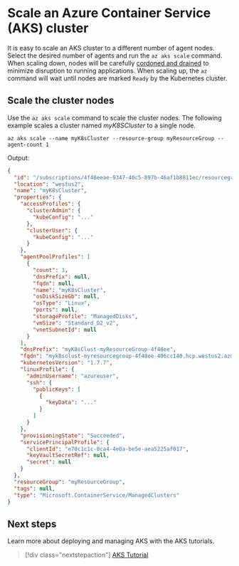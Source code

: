 # Scale an Azure Container Service (AKS) cluster

It is easy to scale an AKS cluster to a different number of agent nodes.  Select the desired number of agents and run the `az aks scale` command.  When scaling down, nodes will be carefully [cordoned and drained](https://kubernetes.io/docs/tasks/administer-cluster/safely-drain-node/) to minimize disruption to running applications.  When scaling up, the `az` command will wait until nodes are marked `Ready` by the Kubernetes cluster.

## Scale the cluster nodes

Use the `az aks scale` command to scale the cluster nodes. The following example scales a cluster named *myK8SCluster* to a single node.

```azurecli-interactive
az aks scale --name myK8sCluster --resource-group myResourceGroup --agent-count 1
```

Output:

```json
{
  "id": "/subscriptions/4f48eeae-9347-40c5-897b-46af1b8811ec/resourcegroups/myResourceGroup/providers/Microsoft.ContainerService/managedClusters/myK8sCluster",
  "location": "westus2",
  "name": "myK8sCluster",
  "properties": {
    "accessProfiles": {
      "clusterAdmin": {
        "kubeConfig": "..."
      },
      "clusterUser": {
        "kubeConfig": "..."
      }
    },
    "agentPoolProfiles": [
      {
        "count": 1,
        "dnsPrefix": null,
        "fqdn": null,
        "name": "myK8sCluster",
        "osDiskSizeGb": null,
        "osType": "Linux",
        "ports": null,
        "storageProfile": "ManagedDisks",
        "vmSize": "Standard_D2_v2",
        "vnetSubnetId": null
      }
    ],
    "dnsPrefix": "myK8sClust-myResourceGroup-4f48ee",
    "fqdn": "myk8sclust-myresourcegroup-4f48ee-406cc140.hcp.westus2.azmk8s.io",
    "kubernetesVersion": "1.7.7",
    "linuxProfile": {
      "adminUsername": "azureuser",
      "ssh": {
        "publicKeys": [
          {
            "keyData": "..."
          }
        ]
      }
    },
    "provisioningState": "Succeeded",
    "servicePrincipalProfile": {
      "clientId": "e70c1c1c-0ca4-4e0a-be5e-aea5225af017",
      "keyVaultSecretRef": null,
      "secret": null
    }
  },
  "resourceGroup": "myResourceGroup",
  "tags": null,
  "type": "Microsoft.ContainerService/ManagedClusters"
}
```

## Next steps

Learn more about deploying and managing AKS with the AKS tutorials.

> [!div class="nextstepaction"]
> [AKS Tutorial](./tutorial-kubernetes-prepare-app.md)